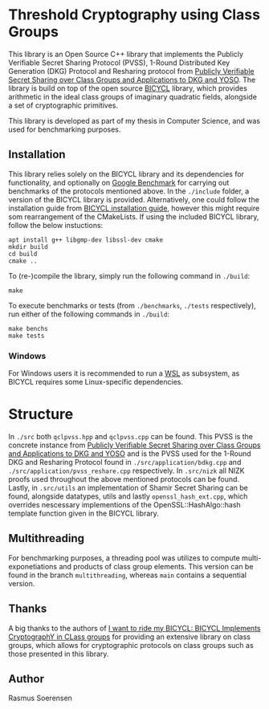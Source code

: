 # Threshold Cryptography using Class Groups 

This library is an Open Source C++ library that implements the Publicly Verifiable Secret Sharing Protocol (PVSS), 1-Round Distributed Key Generation (DKG) Protocol and Resharing protocol from 
[Publicly Verifiable Secret Sharing over Class Groups and Applications to DKG and YOSO](https://eprint.iacr.org/2023/1651).
The library is build on top of the open source [BICYCL](https://gite.lirmm.fr/crypto/bicycl) library, which provides arithmetic
in the ideal class groups of imaginary quadratic fields, alongside a set of cryptographic primitives. 

This library is developed as part of my thesis in Computer Science, and was used for benchmarking purposes.

## Installation
This library relies solely on the BICYCL library and its dependencies for functionality, and optionally on [Google Benchmark](https://github.com/google/benchmark)
for carrying out benchmarks of the protocols mentioned above. In the `./include` folder, a version of the BICYCL library is provided.
Alternatively, one could follow the installation guide from [BICYCL installation guide](https://gite.lirmm.fr/crypto/bicycl/-/blob/master/doc/installation.md?ref_type=heads),
however this might require som rearrangement of the CMakeLists. If using the included BICYCL library, follow the below instuctions:

    apt install g++ libgmp-dev libssl-dev cmake
    mkdir build
    cd build
    cmake ..

To (re-)compile the library, simply run the following command in `./build`:

    make

To execute benchmarks or tests (from `./benchmarks`, `./tests` respectively), run either of the following commands in `./build`:

    make benchs
    make tests

### Windows

For Windows users it is recommended to run a [WSL](https://learn.microsoft.com/en-us/windows/wsl/install) as subsystem, as BICYCL requires some Linux-specific dependencies.

# Structure
In `./src` both `qclpvss.hpp` and `qclpvss.cpp` can be found. This PVSS is the concrete instance from [Publicly Verifiable Secret Sharing over Class Groups and Applications to DKG and YOSO](https://eprint.iacr.org/2023/1651) and is the PVSS used for the 1-Round DKG and Resharing Protocol found in `./src/application/bdkg.cpp` and `./src/application/pvss_reshare.cpp` respectively. In `.src/nizk` all NIZK proofs used throughout the above mentioned protocols can be found. Lastly, in `.src/utils` an implementation of Shamir Secret Sharing can be found, alongside datatypes, utils and lastly `openssl_hash_ext.cpp`, which overrides nescessary implementions of the OpenSSL::HashAlgo::hash template function given in the BICYCL library.

## Multithreading
For benchmarking purposes, a threading pool was utilizes to compute multi-exponetiations and products of class group elements. This version can be found in the branch `multithreading`, whereas `main` contains a sequential version.

## Thanks
A big thanks to the authors of [I want to ride my BICYCL: BICYCL Implements CryptographY in CLass groups](https://eprint.iacr.org/2022/1466)
for providing an extensive library on class groups, which allows for cryptographic protocols on class groups such as those presented
in this library.

## Author
Rasmus Soerensen
